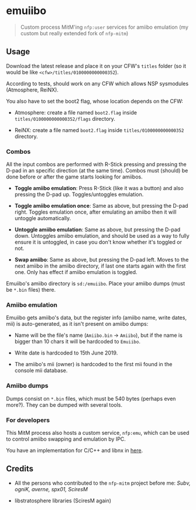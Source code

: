 # emuiibo

> Custom process MitM'ing `nfp:user` services for amiibo emulation (my custom but really extended fork of `nfp-mitm`)

## Usage

Download the latest release and place it on your CFW's `titles` folder (so it would be like `<cfw>/titles/0100000000000352`).

According to tests, should work on any CFW which allows NSP sysmodules (Atmosphere, ReiNX).

You also have to set the boot2 flag, whose location depends on the CFW:

- Atmosphere: create a file named `boot2.flag` inside `titles/0100000000000352/flags` directory.

- ReiNX: create a file named `boot2.flag` inside `titles/0100000000000352` directory.

### Combos

All the input combos are performed with R-Stick pressing and pressing the D-pad in an specific direction (at the same time). Combos must (should) be done before or after the game starts looking for amiibos.

- **Toggle amiibo emulation**: Press R-Stick (like it was a button) and also pressing the D-pad up. Toggles/untoggles emulation.

- **Toggle amiibo emulation once**: Same as above, but pressing the D-pad right. Toggles emulation once, after emulating an amiibo then it will untoggle automatically.

- **Untoggle amiibo emulation**: Same as above, but pressing the D-pad down. Untoggles amiibo emulation, and should be used as a way to fully ensure it is untoggled, in case you don't know whether it's toggled or not.

- **Swap amiibo**: Same as above, but pressing the D-pad left. Moves to the next amiibo in the amiibo directory, if last one starts again with the first one. Only has effect if amiibo emulation is toggled.

Emuiibo's amiibo directory is `sd:/emuiibo`. Place your amiibo dumps (must be `*.bin` files) there.

### Amiibo emulation

Emuiibo gets amiibo's data, but the register info (amiibo name, write dates, mii) is auto-generated, as it isn't present on amiibo dumps:

- Name will be the file's name (`Amiibo.bin` -> `Amiibo`), but if the name is bigger than 10 chars it will be hardcoded to `Emuiibo`.

- Write date is hardcoded to 15th June 2019.

- The amiibo's mii (owner) is hardcoded to the first mii found in the console mii database.

### Amiibo dumps

Dumps consist on `*.bin` files, which must be 540 bytes (perhaps even more?). They can be dumped with several tools.

### For developers

This MitM process also hosts a custom service, `nfp:emu`, which can be used to control amiibo swapping and emulation by IPC.

You have an implementation for C/C++ and libnx in [here](nfpemu-libnx).

## Credits

- All the persons who contributed to the `nfp-mitm` project before me: *Subv, ogniK, averne, spx01, SciresM*

- libstratosphere libraries (SciresM again)